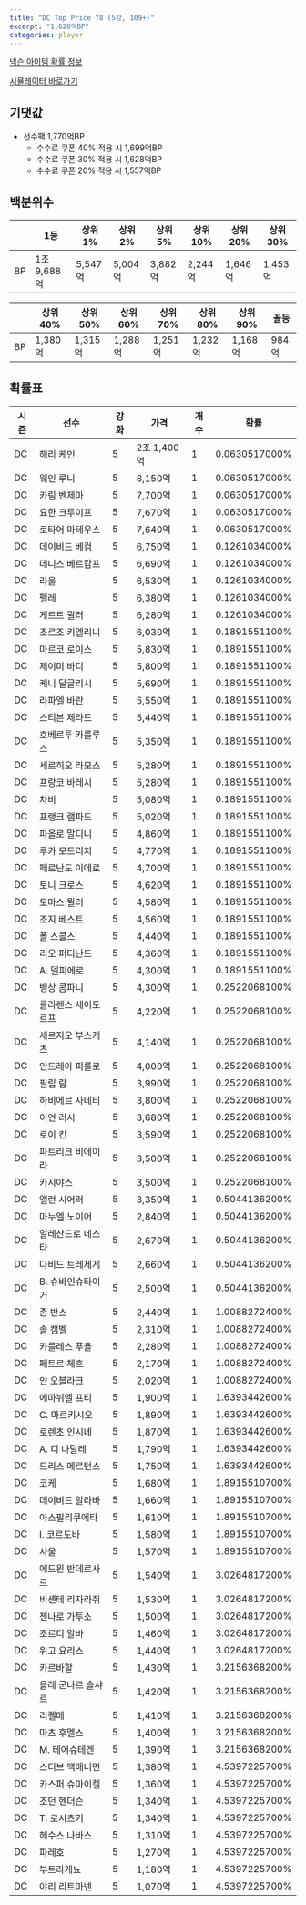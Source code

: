 ```yaml
---
title: "DC Top Price 78 (5강, 109+)"
excerpt: "1,628억BP"
categories: player
---
```

[넥슨 아이템 확률 정보](http://iteminfo.nexon.com/probability/fco?sn=8135)

[시뮬레이터 바로가기](/simulator/8135)
## 기댓값
- 선수팩 1,770억BP
  - 수수료 쿠폰 40% 적용 시 1,699억BP
  - 수수료 쿠폰 30% 적용 시 1,628억BP
  - 수수료 쿠폰 20% 적용 시 1,557억BP


## 백분위수

||1등|상위1%|상위2%|상위5%|상위10%|상위20%|상위30%|
|---|---|---|---|---|---|---|---|
|BP|1조 9,688억|5,547억|5,004억|3,882억|2,244억|1,646억|1,453억|

||상위40%|상위50%|상위60%|상위70%|상위80%|상위90%|꼴등|
|---|---|---|---|---|---|---|---|
|BP|1,380억|1,315억|1,288억|1,251억|1,232억|1,168억|984억|


## 확률표

|시즌|선수|강화|가격|개수|확률|
|---|---|---|---|---|---|
|DC|해리 케인|5|2조 1,400억|1|0.0630517000%|
|DC|웨인 루니|5|8,150억|1|0.0630517000%|
|DC|카림 벤제마|5|7,700억|1|0.0630517000%|
|DC|요한 크루이프|5|7,670억|1|0.0630517000%|
|DC|로타어 마테우스|5|7,640억|1|0.0630517000%|
|DC|데이비드 베컴|5|6,750억|1|0.1261034000%|
|DC|데니스 베르캄프|5|6,690억|1|0.1261034000%|
|DC|라울|5|6,530억|1|0.1261034000%|
|DC|펠레|5|6,380억|1|0.1261034000%|
|DC|게르트 뮐러|5|6,280억|1|0.1261034000%|
|DC|조르조 키엘리니|5|6,030억|1|0.1891551100%|
|DC|마르코 로이스|5|5,830억|1|0.1891551100%|
|DC|제이미 바디|5|5,800억|1|0.1891551100%|
|DC|케니 달글리시|5|5,690억|1|0.1891551100%|
|DC|라파엘 바란|5|5,550억|1|0.1891551100%|
|DC|스티븐 제라드|5|5,440억|1|0.1891551100%|
|DC|호베르투 카를루스|5|5,350억|1|0.1891551100%|
|DC|세르히오 라모스|5|5,280억|1|0.1891551100%|
|DC|프랑코 바레시|5|5,280억|1|0.1891551100%|
|DC|차비|5|5,080억|1|0.1891551100%|
|DC|프랭크 램파드|5|5,020억|1|0.1891551100%|
|DC|파올로 말디니|5|4,860억|1|0.1891551100%|
|DC|루카 모드리치|5|4,770억|1|0.1891551100%|
|DC|페르난도 이에로|5|4,700억|1|0.1891551100%|
|DC|토니 크로스|5|4,620억|1|0.1891551100%|
|DC|토마스 뮐러|5|4,580억|1|0.1891551100%|
|DC|조지 베스트|5|4,560억|1|0.1891551100%|
|DC|폴 스콜스|5|4,440억|1|0.1891551100%|
|DC|리오 퍼디난드|5|4,360억|1|0.1891551100%|
|DC|A. 델피에로|5|4,300억|1|0.1891551100%|
|DC|뱅상 콤파니|5|4,300억|1|0.2522068100%|
|DC|클라렌스 세이도르프|5|4,220억|1|0.2522068100%|
|DC|세르지오 부스케츠|5|4,140억|1|0.2522068100%|
|DC|안드레아 피를로|5|4,000억|1|0.2522068100%|
|DC|필립 람|5|3,990억|1|0.2522068100%|
|DC|하비에르 사네티|5|3,800억|1|0.2522068100%|
|DC|이언 러시|5|3,680억|1|0.2522068100%|
|DC|로이 킨|5|3,590억|1|0.2522068100%|
|DC|파트리크 비에이라|5|3,500억|1|0.2522068100%|
|DC|카시야스|5|3,500억|1|0.2522068100%|
|DC|앨런 시어러|5|3,350억|1|0.5044136200%|
|DC|마누엘 노이어|5|2,840억|1|0.5044136200%|
|DC|알레산드로 네스타|5|2,670억|1|0.5044136200%|
|DC|다비드 트레제게|5|2,660억|1|0.5044136200%|
|DC|B. 슈바인슈타이거|5|2,500억|1|0.5044136200%|
|DC|존 반스|5|2,440억|1|1.0088272400%|
|DC|솔 캠벨|5|2,310억|1|1.0088272400%|
|DC|카를레스 푸욜|5|2,280억|1|1.0088272400%|
|DC|페트르 체흐|5|2,170억|1|1.0088272400%|
|DC|얀 오블라크|5|2,020억|1|1.0088272400%|
|DC|에마뉘엘 프티|5|1,900억|1|1.6393442600%|
|DC|C. 마르키시오|5|1,890억|1|1.6393442600%|
|DC|로렌초 인시녜|5|1,870억|1|1.6393442600%|
|DC|A. 디 나탈레|5|1,790억|1|1.6393442600%|
|DC|드리스 메르턴스|5|1,750억|1|1.6393442600%|
|DC|코케|5|1,680억|1|1.8915510700%|
|DC|데이비드 알라바|5|1,660억|1|1.8915510700%|
|DC|아스필리쿠에타|5|1,610억|1|1.8915510700%|
|DC|I. 코르도바|5|1,580억|1|1.8915510700%|
|DC|사울|5|1,570억|1|1.8915510700%|
|DC|에드윈 반데르사르|5|1,540억|1|3.0264817200%|
|DC|비셴테 리자라쥐|5|1,530억|1|3.0264817200%|
|DC|젠나로 가투소|5|1,500억|1|3.0264817200%|
|DC|조르디 알바|5|1,460억|1|3.0264817200%|
|DC|위고 요리스|5|1,440억|1|3.0264817200%|
|DC|카르바할|5|1,430억|1|3.2156368200%|
|DC|올레 군나르 솔샤르|5|1,420억|1|3.2156368200%|
|DC|리켈메|5|1,410억|1|3.2156368200%|
|DC|마츠 후멜스|5|1,400억|1|3.2156368200%|
|DC|M. 테어슈테겐|5|1,390억|1|3.2156368200%|
|DC|스티브 맥매너먼|5|1,380억|1|4.5397225700%|
|DC|카스퍼 슈마이켈|5|1,360억|1|4.5397225700%|
|DC|조던 헨더슨|5|1,340억|1|4.5397225700%|
|DC|T. 로시츠키|5|1,340억|1|4.5397225700%|
|DC|헤수스 나바스|5|1,310억|1|4.5397225700%|
|DC|파레호|5|1,270억|1|4.5397225700%|
|DC|부트라게뇨|5|1,180억|1|4.5397225700%|
|DC|야리 리트마넨|5|1,070억|1|4.5397225700%|
